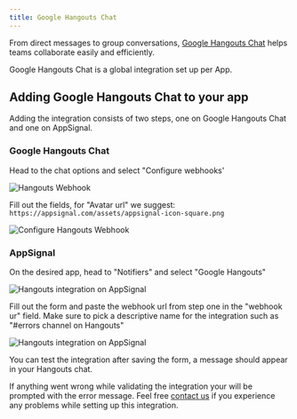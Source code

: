 ```yaml
---
title: Google Hangouts Chat
---
```


From direct messages to group conversations, [Google Hangouts Chat](https://chat.google.com) helps teams collaborate easily and efficiently.

Google Hangouts Chat is a global integration set up per App.

## Adding Google Hangouts Chat to your app

Adding the integration consists of two steps, one on Google Hangouts Chat and one on AppSignal.

### Google Hangouts Chat
Head to the chat options and select "Configure webhooks'

<img src="/images/screenshots/hangouts/hangouts_webhook.png" style="max-width: 650px" alt="Hangouts Webhook">

Fill out the fields, for "Avatar url" we suggest: `https://appsignal.com/assets/appsignal-icon-square.png`

<img src="/images/screenshots/hangouts/hangouts_webhook_configure.png" style="max-width: 650px" alt="Configure Hangouts Webhook">

### AppSignal

On the desired app, head to "Notifiers" and select "Google Hangouts"

<img src="/images/screenshots/hangouts/hangouts_appsignal.png" style="max-width: 650px" alt="Hangouts integration on AppSignal">


Fill out the form and paste the webhook url from step one in the "webhook ur" field. Make sure to pick a descriptive name for the integration such as "#errors channel on Hangouts"

<img src="/images/screenshots/hangouts/hangouts_appsignal_form.png" style="max-width: 650px" alt="Hangouts integration on AppSignal">

You can test the integration after saving the form, a message should appear in your Hangouts chat.

If anything went wrong while validating the integration your will be prompted with the error message.
Feel free [contact us](mailto:support@appsignal.com) if you experience any problems while setting up this integration.

